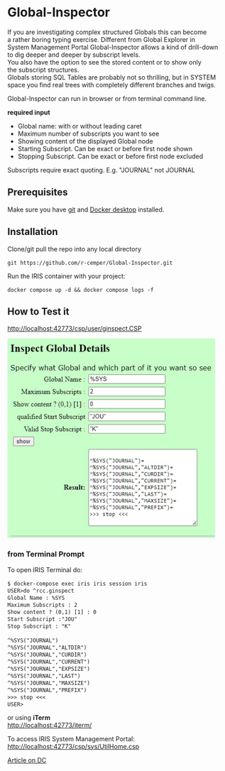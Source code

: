 # Global-Inspector
If you are investigating complex structured Globals this can become     
a rather boring typing exercise. Different from Global Explorer in   
System Management Portal Global-Inspector allows a kind of drill-down   
to dig deeper and deeper by subscript levels.  
You also have the option to see the stored content or to show only   
the subscript structures.    
Globals storing SQL Tables are probably not so thrilling, but in SYSTEM   
space you find real trees with completely different branches and twigs.  

Global-Inspector can run in browser or from terminal command line.

**required input**   
- Global name: with or without leading caret   
- Maximum number of subscripts you want to see  
- Showing content of the displayed Global node   
- Starting Subscript. Can be exact or before first node shown     
- Stopping Subscript. Can be exact or before first node excluded  
      
Subscripts require exact quoting. E.g. "JOURNAL" not JOURNAL    
 
## Prerequisites
Make sure you have [git](https://git-scm.com/book/en/v2/Getting-Started-Installing-Git) and [Docker desktop](https://www.docker.com/products/docker-desktop) installed.

## Installation 
Clone/git pull the repo into any local directory
```
git https://github.com/r-cemper/Global-Inspector.git
```
Run the IRIS container with your project: 
```
docker compose up -d && docker compose logs -f
```  
## How to Test it   
[http://localhost:42773/csp/user/ginspect.CSP](http://localhost:42773/csp/user/ginspect.CSP)

<img width="468" height="450" alt="image" src="https://github.com/r-cemper/Global-Inspector/blob/main/browser.jpg" />  

### from Terminal Prompt 
To open IRIS Terminal do:
```
$ docker-compose exec iris iris session iris
USER>do ^rcc.ginspect
Global Name : %SYS
Maximum Subscripts : 2
Show content ? (0,1) [1] : 0
Start Subscript :"JOU"
Stop Subscript : "K"

^%SYS("JOURNAL")
^%SYS("JOURNAL","ALTDIR")
^%SYS("JOURNAL","CURDIR")
^%SYS("JOURNAL","CURRENT")
^%SYS("JOURNAL","EXPSIZE")
^%SYS("JOURNAL","LAST")
^%SYS("JOURNAL","MAXSIZE")
^%SYS("JOURNAL","PREFIX")
>>> stop <<<
USER>
```
or using **iTerm**   
[http://localhost:42773/iterm/](http://localhost:42773/iterm/)

To access IRIS System Management Portal:    
[http://localhost:42773/csp/sys/UtilHome.csp](http://localhost:42773/csp/sys/UtilHome.csp)

[Article on DC](https://community.intersystems.com/post/global-inspector)     
